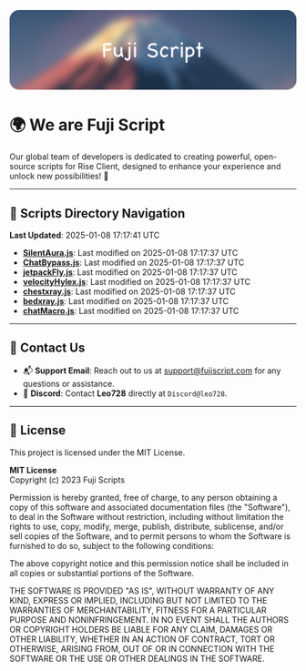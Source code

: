 ![Banner](.github/b.webp)

# 🌍 **We are Fuji Script**

Our global team of developers is dedicated to creating powerful, open-source scripts for Rise Client, designed to enhance your experience and unlock new possibilities! 🌟

---
<!-- SCRIPTS_NAVIGATION_START -->
## 📂 **Scripts Directory Navigation**

**Last Updated**: 2025-01-08 17:17:41 UTC

- **[SilentAura.js](scripts/SilentAura.js)**: Last modified on 2025-01-08 17:17:37 UTC
- **[ChatBypass.js](scripts/ChatBypass.js)**: Last modified on 2025-01-08 17:17:37 UTC
- **[jetpackFly.js](scripts/jetpackFly.js)**: Last modified on 2025-01-08 17:17:37 UTC
- **[velocityHylex.js](scripts/velocityHylex.js)**: Last modified on 2025-01-08 17:17:37 UTC
- **[chestxray.js](scripts/chestxray.js)**: Last modified on 2025-01-08 17:17:37 UTC
- **[bedxray.js](scripts/bedxray.js)**: Last modified on 2025-01-08 17:17:37 UTC
- **[chatMacro.js](scripts/chatMacro.js)**: Last modified on 2025-01-08 17:17:37 UTC

<!-- SCRIPTS_NAVIGATION_END -->

---

## 💬 **Contact Us**  
- 📬 **Support Email**: Reach out to us at [support@fujiscript.com](mailto:support@fujiscript.com) for any questions or assistance.  
- 💬 **Discord**: Contact **Leo728** directly at `Discord@leo728`.

---

## 📜 **License**

This project is licensed under the MIT License.  

**MIT License**  
Copyright (c) 2023 Fuji Scripts  

Permission is hereby granted, free of charge, to any person obtaining a copy of this software and associated documentation files (the "Software"), to deal in the Software without restriction, including without limitation the rights to use, copy, modify, merge, publish, distribute, sublicense, and/or sell copies of the Software, and to permit persons to whom the Software is furnished to do so, subject to the following conditions:  

The above copyright notice and this permission notice shall be included in all copies or substantial portions of the Software.  

THE SOFTWARE IS PROVIDED "AS IS", WITHOUT WARRANTY OF ANY KIND, EXPRESS OR IMPLIED, INCLUDING BUT NOT LIMITED TO THE WARRANTIES OF MERCHANTABILITY, FITNESS FOR A PARTICULAR PURPOSE AND NONINFRINGEMENT. IN NO EVENT SHALL THE AUTHORS OR COPYRIGHT HOLDERS BE LIABLE FOR ANY CLAIM, DAMAGES OR OTHER LIABILITY, WHETHER IN AN ACTION OF CONTRACT, TORT OR OTHERWISE, ARISING FROM, OUT OF OR IN CONNECTION WITH THE SOFTWARE OR THE USE OR OTHER DEALINGS IN THE SOFTWARE.  
